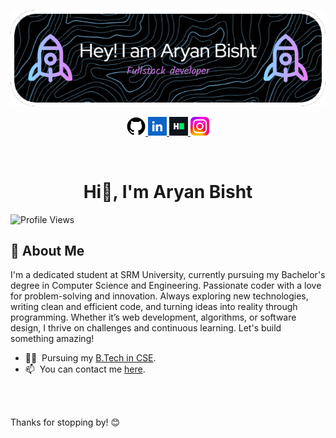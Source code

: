 ![Header file](https://github.com/Aryanb10/Aryanb10/blob/3daf4911ca6145dde0463f2bcd27bd28c45d28be/github-header-image%20(2).png) 

</a>

<p align="center">

<a href="https://github.com/Aryanb10" target="_blank">
    <img src="githubpic.png" height="30px">
</a>
<a href="https://www.linkedin.com/in/aryan-bisht10/" target="_blank">
    <img src="lnkedInpic.png" height="30px">
</a>
<a href="https://www.hackerrank.com/profile/ab0338" target="_blank">
    <img src="hackerrankpic.png" height="30px">
</a>
<a href="https://www.instagram.com/aryan_ly10/" target="_blank">
    <img src="instapic.webp" height="30px">
</a>
</p>
<br>

<h1 align="center" >Hi👋, I'm Aryan Bisht
</h1>



![Profile Views](https://komarev.com/ghpvc/?username=Aryanb10&label=Profile%20views&color=0e75b6&style=flat)

## 🚀 About Me
I'm a dedicated student at SRM University, currently pursuing my Bachelor's degree in Computer Science and Engineering. Passionate coder with a love for problem-solving and innovation. Always exploring new technologies, writing clean and efficient code, and turning ideas into reality through programming. Whether it’s web development, algorithms, or software design, I thrive on challenges and continuous learning. Let's build something amazing!

- 👨‍🎓 &nbsp;Pursuing my [B.Tech in CSE](https://www.srmist.edu.in).
- 📫 &nbsp;You can contact me [here](mailto:aryan.b1904@gmail.com).

  
<br><br>

Thanks for stopping by! 😊
